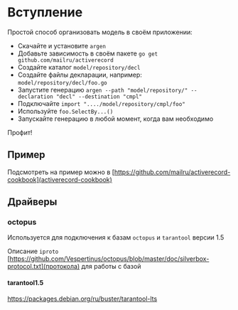 # Вступление

Простой способ организовать модель в своём приложении:

- Скачайте и установите `argen`
- Добавьте зависимость в своём пакете `go get github.com/mailru/activerecord`
- Создайте каталог `model/repository/decl`
- Создайте файлы декларации, например: `model/repository/decl/foo.go`
- Запустите генерацию `argen --path "model/repository/" --declaration "decl" --destination "cmpl"`
- Подключайте `import "..../model/repository/cmpl/foo"`
- Используйте `foo.SelectBy...()`
- Запускайте генерацию в любой момент, когда вам необходимо

Профит!

## Пример

Подсмотреть на пример можно в [https://github.com/mailru/activerecord-cookbook](activerecord-cookbook)

## Драйверы

### octopus

Используется для подключения к базам `octopus` и `tarantool` версии 1.5

Описание `iproto` [https://github.com/Vespertinus/octopus/blob/master/doc/silverbox-protocol.txt](протокола) для работы с базой

#### tarantool1.5

https://packages.debian.org/ru/buster/tarantool-lts
